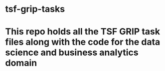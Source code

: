 # tsf-grip-tasks
# This repo holds all the TSF GRIP task files along with the code for the data science and business analytics domain

